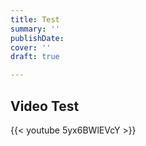 ```yaml
---
title: Test
summary: ''
publishDate: 
cover: ''
draft: true

---
```

## Video Test

{{< youtube 5yx6BWlEVcY >}}
